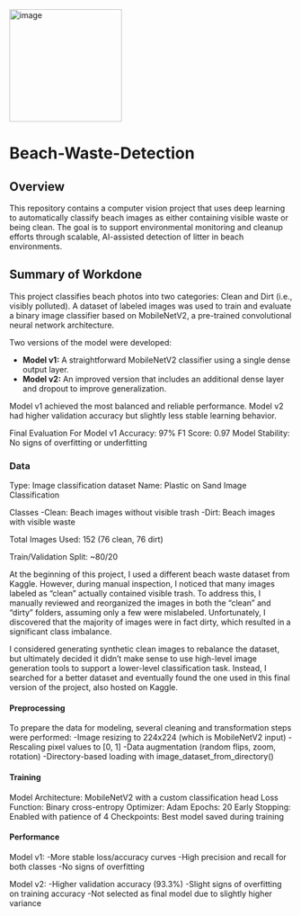 <img width="200" height="200" alt="image" src="https://github.com/user-attachments/assets/0584c25c-6ea3-4dca-9a76-715171876dd8" />

# Beach-Waste-Detection

## Overview
This repository contains a computer vision project that uses deep learning to automatically classify beach images as either containing visible waste or being clean. The goal is to support environmental monitoring and cleanup efforts through scalable, AI-assisted detection of litter in beach environments.

## Summary of Workdone
This project classifies beach photos into two categories: Clean and Dirt (i.e., visibly polluted). A dataset of labeled images was used to train and evaluate a binary image classifier based on MobileNetV2, a pre-trained convolutional neural network architecture.

Two versions of the model were developed:
 - **Model v1:** A straightforward MobileNetV2 classifier using a single dense output layer.
 - **Model v2:** An improved version that includes an additional dense layer and dropout to improve generalization.

Model v1 achieved the most balanced and reliable performance. Model v2 had higher validation accuracy but slightly less stable learning behavior.

Final Evaluation For Model v1
Accuracy: 97%
F1 Score: 0.97
Model Stability: No signs of overfitting or underfitting

### Data
Type: Image classification dataset
Name: Plastic on Sand Image Classification

Classes
  -Clean: Beach images without visible trash
  -Dirt: Beach images with visible waste

Total Images Used: 152 (76 clean, 76 dirt)

Train/Validation Split: ~80/20

At the beginning of this project, I used a different beach waste dataset from Kaggle. However, during manual inspection, I noticed that many images labeled as “clean” actually contained visible trash. To address this, I manually reviewed and reorganized the images in both the “clean” and “dirty” folders, assuming only a few were mislabeled. Unfortunately, I discovered that the majority of images were in fact dirty, which resulted in a significant class imbalance.

I considered generating synthetic clean images to rebalance the dataset, but ultimately decided it didn’t make sense to use high-level image generation tools to support a lower-level classification task. Instead, I searched for a better dataset and eventually found the one used in this final version of the project, also hosted on Kaggle.

#### Preprocessing
To prepare the data for modeling, several cleaning and transformation steps were performed: 
  -Image resizing to 224x224 (which is MobileNetV2 input)
  -Rescaling pixel values to [0, 1]
  -Data augmentation (random flips, zoom, rotation)
  -Directory-based loading with image_dataset_from_directory()

#### Training
Model Architecture: MobileNetV2  with a custom classification head
Loss Function: Binary cross-entropy
Optimizer: Adam
Epochs: 20
Early Stopping: Enabled with patience of 4
Checkpoints: Best model saved during training

#### Performance

Model v1:
  -More stable loss/accuracy curves
  -High precision and recall for both classes
  -No signs of overfitting

Model v2:
  -Higher validation accuracy (93.3%)
  -Slight signs of overfitting on training accuracy
  -Not selected as final model due to slightly higher variance















  
